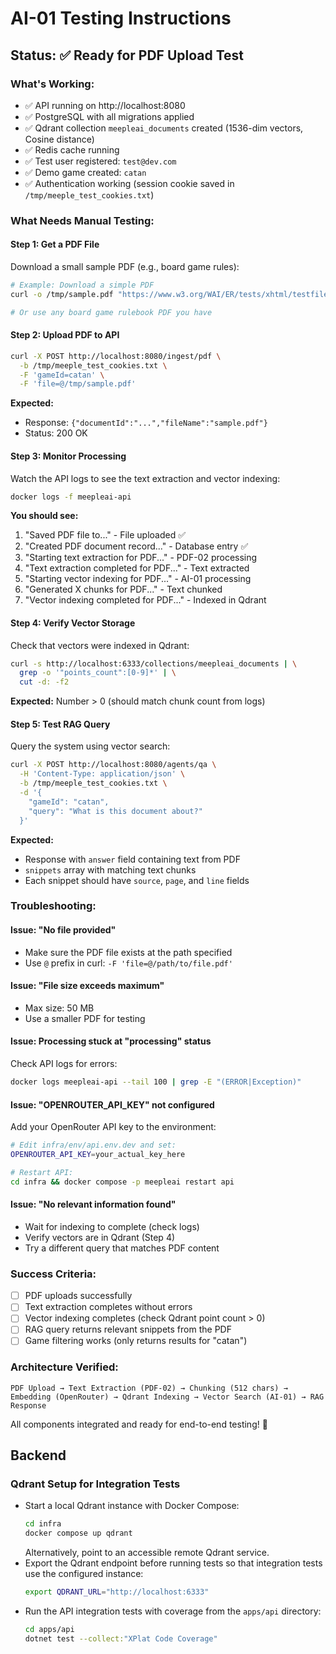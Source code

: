 # AI-01 Testing Instructions

## Status: ✅ Ready for PDF Upload Test

### What's Working:
- ✅ API running on http://localhost:8080
- ✅ PostgreSQL with all migrations applied
- ✅ Qdrant collection `meepleai_documents` created (1536-dim vectors, Cosine distance)
- ✅ Redis cache running
- ✅ Test user registered: `test@dev.com`
- ✅ Demo game created: `catan`
- ✅ Authentication working (session cookie saved in `/tmp/meeple_test_cookies.txt`)

### What Needs Manual Testing:

#### Step 1: Get a PDF File
Download a small sample PDF (e.g., board game rules):
```bash
# Example: Download a simple PDF
curl -o /tmp/sample.pdf "https://www.w3.org/WAI/ER/tests/xhtml/testfiles/resources/pdf/dummy.pdf"

# Or use any board game rulebook PDF you have
```

#### Step 2: Upload PDF to API
```bash
curl -X POST http://localhost:8080/ingest/pdf \
  -b /tmp/meeple_test_cookies.txt \
  -F 'gameId=catan' \
  -F 'file=@/tmp/sample.pdf'
```

**Expected:**
- Response: `{"documentId":"...","fileName":"sample.pdf"}`
- Status: 200 OK

#### Step 3: Monitor Processing
Watch the API logs to see the text extraction and vector indexing:
```bash
docker logs -f meepleai-api
```

**You should see:**
1. "Saved PDF file to..." - File uploaded ✅
2. "Created PDF document record..." - Database entry ✅
3. "Starting text extraction for PDF..." - PDF-02 processing
4. "Text extraction completed for PDF..." - Text extracted
5. "Starting vector indexing for PDF..." - AI-01 processing
6. "Generated X chunks for PDF..." - Text chunked
7. "Vector indexing completed for PDF..." - Indexed in Qdrant

#### Step 4: Verify Vector Storage
Check that vectors were indexed in Qdrant:
```bash
curl -s http://localhost:6333/collections/meepleai_documents | \
  grep -o '"points_count":[0-9]*' | \
  cut -d: -f2
```

**Expected:** Number > 0 (should match chunk count from logs)

#### Step 5: Test RAG Query
Query the system using vector search:
```bash
curl -X POST http://localhost:8080/agents/qa \
  -H 'Content-Type: application/json' \
  -b /tmp/meeple_test_cookies.txt \
  -d '{
    "gameId": "catan",
    "query": "What is this document about?"
  }'
```

**Expected:**
- Response with `answer` field containing text from PDF
- `snippets` array with matching text chunks
- Each snippet should have `source`, `page`, and `line` fields

### Troubleshooting:

#### Issue: "No file provided"
- Make sure the PDF file exists at the path specified
- Use `@` prefix in curl: `-F 'file=@/path/to/file.pdf'`

#### Issue: "File size exceeds maximum"
- Max size: 50 MB
- Use a smaller PDF for testing

#### Issue: Processing stuck at "processing" status
Check API logs for errors:
```bash
docker logs meepleai-api --tail 100 | grep -E "(ERROR|Exception)"
```

#### Issue: "OPENROUTER_API_KEY" not configured
Add your OpenRouter API key to the environment:
```bash
# Edit infra/env/api.env.dev and set:
OPENROUTER_API_KEY=your_actual_key_here

# Restart API:
cd infra && docker compose -p meepleai restart api
```

#### Issue: "No relevant information found"
- Wait for indexing to complete (check logs)
- Verify vectors are in Qdrant (Step 4)
- Try a different query that matches PDF content

### Success Criteria:
- [ ] PDF uploads successfully
- [ ] Text extraction completes without errors
- [ ] Vector indexing completes (check Qdrant point count > 0)
- [ ] RAG query returns relevant snippets from the PDF
- [ ] Game filtering works (only returns results for "catan")

### Architecture Verified:
```
PDF Upload → Text Extraction (PDF-02) → Chunking (512 chars) →
Embedding (OpenRouter) → Qdrant Indexing → Vector Search (AI-01) → RAG Response
```

All components integrated and ready for end-to-end testing! 🎉

## Backend

### Qdrant Setup for Integration Tests

- Start a local Qdrant instance with Docker Compose:
  ```bash
  cd infra
  docker compose up qdrant
  ```
  Alternatively, point to an accessible remote Qdrant service.
- Export the Qdrant endpoint before running tests so that integration tests use the configured instance:
  ```bash
  export QDRANT_URL="http://localhost:6333"
  ```
- Run the API integration tests with coverage from the `apps/api` directory:
  ```bash
  cd apps/api
  dotnet test --collect:"XPlat Code Coverage"
  ```

